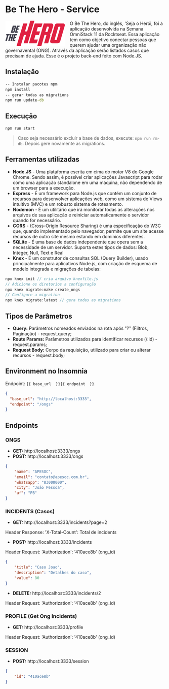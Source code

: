 # Be The Hero - Service
<img style="float: left; position: relative; top: 0; margin-right: 15px" src="src/img/logo.png">
O Be The Hero, do inglês, 'Seja o Herói, foi a aplicação desenvolvida na Semana OmniStack 11 da Rocktseat. Essa aplicação tem como objetivo conectar pessoas que querem ajudar uma organização não governavental (ONG). Através da aplicação serão listados casos que precisam de ajuda. Esse é o projeto back-end feito com Node.JS.

## Instalação
```cmd
-- Instalar pacotes npm
npm install
-- gerar todas as migrations
npm run update-db
```

## Execução
```cmd
npm run start
```
> Caso seja necessário excluir a base de dados, execute: `npm run rm-db`. Depois gere novamente as migrations.

## Ferramentas utilizadas
* **Node.JS** - Uma plataforma escrita em cima do motor V8 do Google Chrome. Sendo assim, é possível criar aplicações Javascript para rodar como uma aplicação standalone em uma máquina, não dependendo de um browser para a execução.
* **Express** - É um framework para Node.js que contém um conjunto de recursos para desenvolver aplicações web, como um sistema de Views intuitivo (MVC) e um robusto sistema de roteamento.
* **Nodemon** - É um utilitário que irá monitorar todas as alterações nos arquivos de sua aplicação e reiniciar automaticamente o servidor quando for necessário.
* **CORS** - (Cross-Origin Resource Sharing) é uma especificação do W3C que, quando implementado pelo navegador, permite que um site acesse recursos de outro site mesmo estando em domínios diferentes.
* **SQLite** - É uma base de dados independente que opera sem a necessidade de um servidor. Suporta estes tipos de dados: Blob, Integer, Null, Text e Real
* **Knex** - É um construtor de consultas SQL (Query Builder), usado principalmente para aplicativos Node.js, com criação de esquema de modelo integrada e migrações de tabelas:
```js
npx knex init // cria arquivo knexfile.js
// Adicione os diretorios a configuração
npx knex migrate:make create_ongs 
// Configure a migration
npx knex migrate:latest // gera todas as migrations
```

## Tipos de Parâmetros
* **Query:** Parâmetros nomeados enviados na rota após "?" (Filtros, Paginação) - request.query;
* **Route Params:** Parâmetros utilizados para identificar recursos (/:id) - request.params;
* **Request Body:** Corpo da requisição, utilizado para criar ou alterar recursos - request.body;

## Environment no Insomnia
Endpoint: `{{ base_url  }}{{ endpoint  }}`
```json
{
  "base_url": "http://localhost:3333",
  "endpoint": "/ongs"
}
```

## Endpoints
### ONGS
* **GET:** http://localhost:3333/ongs
* **POST:** http://localhost:3333/ongs
```json
{
	"name": "APESOC",
	"email": "contato@apesoc.com.br",
	"whatsapp": "83000000",
	"city": "João Pessoa",
	"uf": "PB"
}
```

### INCIDENTS (Casos)
* **GET:** http://localhost:3333/incidents?page=2

Header Response: 'X-Total-Count': Total de incidents

* **POST:** http://localhost:3333/incidents

Header Request: 'Authorization': '410ace8b' (ong_id)
```json
{
	"title": "Caso Joao",
	"description": "Detalhes do caso",
	"value": 80
}
```
* **DELETE:** http://localhost:3333/incidents/2

Header Request: 'Authorization': '410ace8b' (ong_id)

### PROFILE (Get Ong Incidents)
* **GET:** http://localhost:3333/profile

Header Request: 'Authorization': '410ace8b' (ong_id)

### SESSION
* **POST:** http://localhost:3333/session
```json
{
	"id": "410ace8b"
}
```